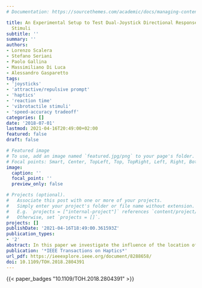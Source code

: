 ```yaml
---
# Documentation: https://sourcethemes.com/academic/docs/managing-content/

title: An Experimental Setup to Test Dual-Joystick Directional Responses to Vibrotactile
  Stimuli
subtitle: ''
summary: ''
authors:
- Lorenzo Scalera
- Stefano Seriani
- Paolo Gallina
- Massimiliano Di Luca
- Alessandro Gasparetto
tags:
- 'joysticks'
- 'attractive/repulsive prompt'
- 'haptics'
- 'reaction time'
- 'vibrotactile stimuli'
- 'speed-accuracy tradeoff'
categories: []
date: '2018-07-01'
lastmod: 2021-04-16T20:49:00+02:00
featured: false
draft: false

# Featured image
# To use, add an image named `featured.jpg/png` to your page's folder.
# Focal points: Smart, Center, TopLeft, Top, TopRight, Left, Right, BottomLeft, Bottom, BottomRight.
image:
  caption: ''
  focal_point: ''
  preview_only: false

# Projects (optional).
#   Associate this post with one or more of your projects.
#   Simply enter your project's folder or file name without extension.
#   E.g. `projects = ["internal-project"]` references `content/project/deep-learning/index.md`.
#   Otherwise, set `projects = []`.
projects: []
publishDate: '2021-04-16T18:49:00.361593Z'
publication_types:
- '2'
abstract: In this paper we investigate the influence of the location of vibrotactile stimulation in triggering the response made using two handheld joysticks. In particular, we compare performance with stimuli delivered either using tactors placed on the palm or on the back of the hand and with attractive (move toward the vibration) or repulsive prompts (move away from the vibration). The experimental set-up comprised two joysticks and two gloves, each equipped with four pager motors along the cardinal directions. In different blocks, fifty-three volunteers were asked to move the joysticks as fast as possible either towards or away with respect to the direction specified by a set of vibrating motors. Results indicate that participants performed better with attractive prompts (i.e., responses were faster and with fewer errors in conditions where participants were asked to move the joysticks in the direction of the felt vibration) and that the stimulation delivered on the back of the hand from the gloves gives better results than the stimulation on the palm delivered by the joysticks. Finally, we analyse the laterality, the relation between correct responses and reaction times, the direction patterns for wrong responses and we perform an analysis on the Stimulus-Response Compatibility and on the training effect.
publication: '*IEEE Transactions on Haptics*'
url_pdf: https://ieeexplore.ieee.org/document/8288658/
doi: 10.1109/TOH.2018.2804391
---
```


{{< paper_badges "10.1109/TOH.2018.2804391" >}}
